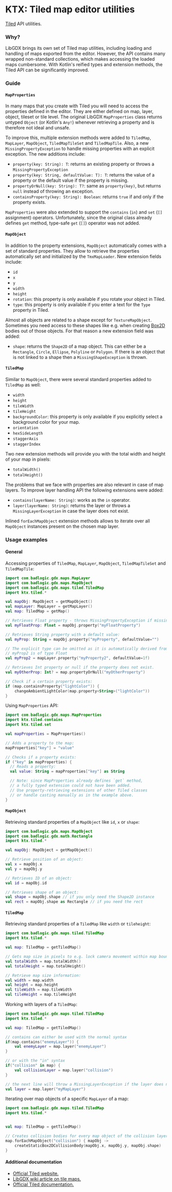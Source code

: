 # KTX: Tiled map editor utilities

[Tiled](https://www.mapeditor.org/) API utilities.

### Why?

LibGDX brings its own set of Tiled map utilities, including loading and handling of maps exported from the editor.
However, the API contains many wrapped non-standard collections, which makes accessing the loaded maps cumbersome.
With Kotlin's reified types and extension methods, the Tiled API can be significantly improved.

### Guide

#### `MapProperties`

In many maps that you create with Tiled you will need to access the properties defined in the editor.
They are either defined on map, layer, object, tileset or tile level. The original LibGDX `MapProperties`
class returns untyped `Object` (or Kotlin's `Any!`) whenever retrieving a property and is therefore not ideal
and unsafe.

To improve this, multiple extension methods were added to `TiledMap`, `MapLayer`, `MapObject`, `TiledMapTileSet`
and `TiledMapTile`. Also, a new `MissingPropertyException` to handle missing properties with an explicit exception.
The new additions include:
- `property(key: String): T`: returns an existing property or throws a `MissingPropertyException`
- `property(key: String, defaultValue: T): T`: returns the value of a property or the default value
if the property is missing.
- `propertyOrNull(key: String): T?`: same as `property(key)`, but returns `null` instead of throwing an exception.
- `containsProperty(key: String): Boolean`: returns `true` if and only if the property exists.

`MapProperties` were also extended to support the `contains` (`in`) and `set` (`[]` assignment) operators.
Unfortunately, since the original class already defines `get` method, type-safe `get` (`[]`) operator was not added.

#### `MapObject`

In addition to the property extensions, `MapObject` automatically comes with a set of standard properties.
They allow to retrieve the properties automatically set and initialized by the `TmxMapLoader`.
New extension fields include:
- `id`
- `x`
- `y`
- `width`
- `height`
- `rotation`: this property is only available if you rotate your object in Tiled.
- `type`: this property is only available if you enter a text for the `Type` property in Tiled.

Almost all objects are related to a shape except for  `TextureMapObject`. Sometimes you need
access to these shapes like e.g. when creating [Box2D](../box2d) bodies out of those objects. For that reason
a new extension field was added:
- `shape`: returns the `Shape2D` of a map object. This can either be a `Rectangle`, `Circle`, 
`Ellipse`, `Polyline` or `Polygon`. If there is an object that is not linked to a shape then a
`MissingShapeException` is thrown.

#### `TiledMap`

Similar to `MapObject`, there were several standard properties added to `TiledMap` as well:
- `width`
- `height`
- `tileWidth`
- `tileHeight`
- `backgroundColor`: this property is only available if you explicitly select a background color for your map.
- `orientation`
- `hexSideLength`
- `staggerAxis`
- `staggerIndex`

Two new extension methods will provide you with the total width and height of your map in pixels:
- `totalWidth()`
- `totalHeight()`

The problems that we face with properties are also relevant in case of map layers. To improve layer handling API
the following extensions were added:
- `contains(layerName: String)`: works as the `in` operator.
- `layer(layerName: String)`: returns the layer or throws a `MissingLayerException` in case the layer does not exist.

Inlined `forEachMapObject` extension methods allows to iterate over all `MapObject` instances present on the chosen
map layer.

### Usage examples

#### General

Accessing properties of `TiledMap`, `MapLayer`, `MapObject`, `TiledMapTileSet` and `TiledMapTile`:

```kotlin
import com.badlogic.gdx.maps.MapLayer
import com.badlogic.gdx.maps.MapObject
import com.badlogic.gdx.maps.tiled.TiledMap
import ktx.tiled.*

val mapObj: MapObject = getMapObject()
val mapLayer: MapLayer = getMapLayer()
val map: TiledMap = getMap()

// Retrieves Float property - throws MissingPropertyException if missing:
val myFloatProp: Float = mapObj.property("myFloatProperty")

// Retrieves String property with a default value:
val myProp: String = mapObj.property("myProperty", defaultValue="")

// The explicit type can be omitted as it is automatically derived from the type of the default value.
// myProp2 is of type Float
val myProp2 = mapLayer.property("myProperty2", defaultValue=1f)

// Retrieves Int property or null if the property does not exist.
val myOtherProp: Int? = map.propertyOrNull("myOtherProperty")

// Check if a certain property exists:
if (map.containsProperty("lightColor")) {
    changeAmbientLightColor(map.property<String>("lightColor"))
}
```

Using `MapProperties` API:

```kotlin
import com.badlogic.gdx.maps.MapProperties
import ktx.tiled.contains
import ktx.tiled.set

val mapProperties = MapProperties()

// Adds a property to the map:
mapProperties["key"] = "value"

// Checks if a property exists:
if ("key" in mapProperties) {
  // Reads a property:
  val value: String = mapProperties["key"] as String

  // Note: since MapProperties already defines `get` method,
  // a fully typed extension could not have been added.
  // Use property-retrieving extensions of other Tiled classes
  // or handle casting manually as in the example above.
}
```

#### `MapObject`

Retrieving standard properties of a `MapObject` like `id`, `x` or `shape`:

```kotlin
import com.badlogic.gdx.maps.MapObject
import com.badlogic.gdx.math.Rectangle
import ktx.tiled.*

val mapObj: MapObject = getMapObject()

// Retrieve position of an object:
val x = mapObj.x
val y = mapObj.y

// Retrieves ID of an object:
val id = mapObj.id

// Retrieves shape of an object:
val shape = mapObj.shape // if you only need the Shape2D instance
val rect = mapObj.shape as Rectangle // if you need the rect
```

#### `TiledMap`

Retrieving standard properties of a `TiledMap` like `width` or `tileheight`:

```kotlin
import com.badlogic.gdx.maps.tiled.TiledMap
import ktx.tiled.*

val map: TiledMap = getTiledMap()

// Gets map size in pixels to e.g. lock camera movement within map boundaries:
val totalWidth = map.totalWidth()
val totalHeight = map.totalHeight()

// Retrieve map size information:
val width = map.width
val height = map.height
val tileWidth = map.tileWidth
val tileHeight = map.tileHeight
```

Working with layers of a `TiledMap`:

```kotlin
import com.badlogic.gdx.maps.tiled.TiledMap
import ktx.tiled.*

val map: TiledMap = getTiledMap()

// contains can either be used with the normal syntax
if(map.contains("enemyLayer")) {
    val enemyLayer = map.layer("enemyLayer")
}

// or with the "in" syntax
if("collision" in map) {
    val collisionLayer = map.layer("collision")    
}

// the next line will throw a MissingLayerException if the layer does not exist
val layer = map.layer("myMapLayer")
```

Iterating over map objects of a specific `MapLayer` of a map:

```kotlin
import com.badlogic.gdx.maps.tiled.TiledMap
import ktx.tiled.*


val map: TiledMap = getTiledMap()

// Creates collision bodies for every map object of the collision layer:
map.forEachMapObject("collision") { mapObj ->
    createStaticBox2DCollisionBody(mapObj.x, mapObj.y, mapObj.shape)
}
```

#### Additional documentation

- [Official Tiled website.](https://www.mapeditor.org/)
- [LibGDX wiki article on tile maps.](https://github.com/libgdx/libgdx/wiki/Tile-maps)
- [Official Tiled documentation.](https://doc.mapeditor.org/en/stable/)

